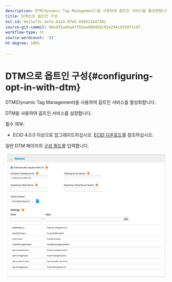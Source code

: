 ```yaml
---
description: DTM(Dynamic Tag Management)을 사용하여 옵트인 서비스를 활성화합니다.
title: DTM으로 옵트인 구성
exl-id: 0e21e73c-aefe-41a5-87e6-499d2164f301
source-git-commit: 06e935a4ba4776baa900d3dc91e294c92b873c0f
workflow-type: ht
source-wordcount: '52'
ht-degree: 100%

---
```


# DTM으로 옵트인 구성{#configuring-opt-in-with-dtm}

DTM(Dynamic Tag Management)을 사용하여 옵트인 서비스를 활성화합니다.

DTM을 사용하여 옵트인 서비스를 설정합니다.

필수 여부:

* ECID 4.0.0 이상으로 업그레이드하십시오. [ECID 다운로드](https://github.com/Adobe-Marketing-Cloud/id-service/releases)를 참조하십시오.

일반 DTM 페이지의 [구성 필드](/help/implementation-guides/opt-in-service/api.md)를 입력합니다.

![](assets/DTM-example.png)
